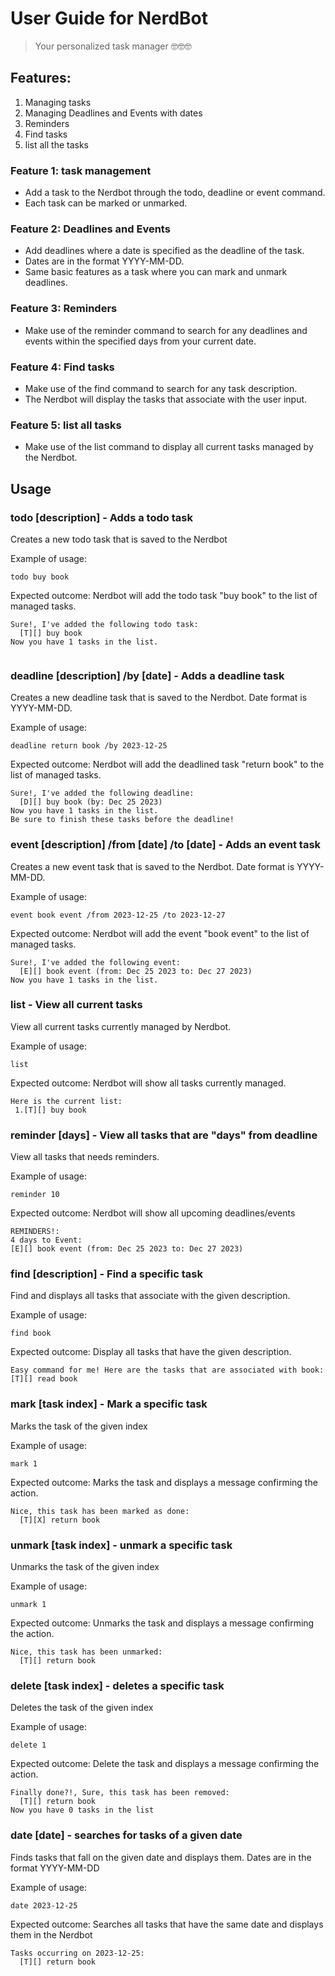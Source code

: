 # User Guide for **NerdBot**
> Your personalized task manager 🤓🤓🤓
## Features:
1. Managing tasks
2. Managing Deadlines and Events with dates
3. Reminders 
4. Find tasks 
5. list all the tasks

### Feature 1: task management
* Add a task to the Nerdbot through the todo, deadline or event command.
* Each task can be marked or unmarked.

### Feature 2: Deadlines and Events
* Add deadlines where a date is specified as the deadline of the task.
* Dates are in the format YYYY-MM-DD.
* Same basic features as a task where you can mark and unmark deadlines.

### Feature 3: Reminders
* Make use of the reminder command to search for any deadlines and events within the specified days from your current date.

### Feature 4: Find tasks
* Make use of the find command to search for any task description.
* The Nerdbot will display the tasks that associate with the user input.

### Feature 5: list all tasks
* Make use of the list command to display all current tasks managed by the Nerdbot.

## Usage

### todo [description] - Adds a todo task
Creates a new todo task that is saved to the Nerdbot

Example of usage: 

`todo buy book`

Expected outcome:
Nerdbot will add the todo task "buy book" to the list of managed tasks.

```
Sure!, I've added the following todo task:
  [T][] buy book
Now you have 1 tasks in the list.
  
```

### deadline [description] /by [date] - Adds a deadline task
Creates a new deadline task that is saved to the Nerdbot. Date format is YYYY-MM-DD.

Example of usage: 

`deadline return book /by 2023-12-25`

Expected outcome:
Nerdbot will add the deadlined task "return book" to the list of managed tasks.

```
Sure!, I've added the following deadline:
  [D][] buy book (by: Dec 25 2023)
Now you have 1 tasks in the list.
Be sure to finish these tasks before the deadline!
```

### event [description] /from [date] /to [date] - Adds an event task
Creates a new event task that is saved to the Nerdbot. Date format is YYYY-MM-DD.

Example of usage: 

`event book event /from 2023-12-25 /to 2023-12-27`

Expected outcome:
Nerdbot will add the event "book event" to the list of managed tasks.

```
Sure!, I've added the following event:
  [E][] book event (from: Dec 25 2023 to: Dec 27 2023)
Now you have 1 tasks in the list.
```

### list - View all current tasks
View all current tasks currently managed by Nerdbot.

Example of usage: 

`list`

Expected outcome:
Nerdbot will show all tasks currently managed.

```
Here is the current list:
 1.[T][] buy book
```

### reminder [days] - View all tasks that are "days" from deadline
View all tasks that needs reminders.

Example of usage: 

`reminder 10`

Expected outcome:
Nerdbot will show all upcoming deadlines/events

```
REMINDERS!:
4 days to Event:
[E][] book event (from: Dec 25 2023 to: Dec 27 2023)
```

### find [description] - Find a specific task
Find and displays all tasks that associate with the given description.

Example of usage: 

`find book`

Expected outcome:
Display all tasks that have the given description.

```
Easy command for me! Here are the tasks that are associated with book:
[T][] read book
```

### mark [task index] - Mark a specific task
Marks the task of the given index

Example of usage: 

`mark 1`

Expected outcome:
Marks the task and displays a message confirming the action.

```
Nice, this task has been marked as done:
  [T][X] return book
```

### unmark [task index] - unmark a specific task
Unmarks the task of the given index

Example of usage: 

`unmark 1`

Expected outcome:
Unmarks the task and displays a message confirming the action.

```
Nice, this task has been unmarked:
  [T][] return book
```

### delete [task index] - deletes a specific task
Deletes the task of the given index

Example of usage: 

`delete 1`

Expected outcome:
Delete the task and displays a message confirming the action.

```
Finally done?!, Sure, this task has been removed:
  [T][] return book
Now you have 0 tasks in the list
```

### date [date] - searches for tasks of a given date
Finds tasks that fall on the given date and displays them.
Dates are in the format YYYY-MM-DD

Example of usage: 

`date 2023-12-25`

Expected outcome:
Searches all tasks that have the same date and displays them in the Nerdbot

```
Tasks occurring on 2023-12-25:
  [T][] return book
```
